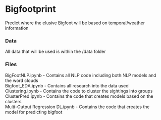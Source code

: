 # Bigfootprint
Predict where the elusive Bigfoot will be based on temporal/weather information

### Data
All data that will be used is within the /data folder

### Files
BigFootNLP.ipynb - Contains all NLP code including both NLP models and the word clouds <br>
Bigfoot_EDA.ipynb - Contains all research into the data used <br>
Clustering.ipynb - Contains the code to cluster the sightings into groups <br>
ClusterPred.ipynb - Contains the code that creates models based on the clusters <br>
Multi-Output Regression DL.ipynb - Contains the code that creates the model for predicting bigfoot <br>
